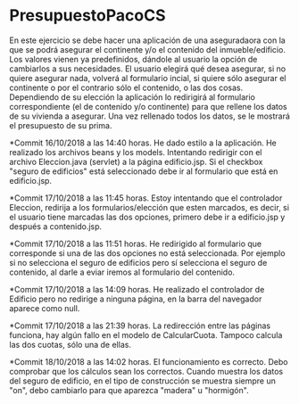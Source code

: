 # PresupuestoPacoCS
En este ejercicio se debe hacer una aplicación de una aseguradaora con la que se podrá asegurar el continente y/o el contenido del inmueble/edificio. Los valores vienen ya predefinidos, dándole al usuario la opción de cambiarlos a sus necesidades. El usuario elegirá qué desea asegurar, si no quiere asegurar nada, volverá al formulario incial, si quiere sólo asegurar el continente o por el contrario sólo el contenido, o las dos cosas. Dependiendo de su elección la aplicación lo redirigirá al formulario correspondiente (el de contenido y/o continente) para que rellene los datos de su vivienda a asegurar. Una vez rellenado todos los datos, se le mostrará el presupuesto de su prima.

*Commit 16/10/2018 a las 14:40 horas. He dado estilo a la aplicación. He realizado los archivos beans y los models. Intentando redirigir con el archivo Eleccion.java (servlet) a la página edificio.jsp. Si el checkbox "seguro de edificios" está seleccionado debe ir al formulario que está en edificio.jsp.

*Commit 17/10/2018 a las 11:45 horas. Estoy intentando que el controlador Eleccion, redirija a los formularios/elección que esten marcados, es decir, si el usuario tiene marcadas las dos opciones, primero debe ir a edificio.jsp y después a contenido.jsp.

*Commit 17/10/2018 a las 11:51 horas. He redirigido al formulario que corresponde si una de las dos opciones no está seleccionada. Por ejemplo si no selecciona el seguro de edificios pero sí selecciona el seguro de contenido, al darle a eviar iremos al formulario del contenido.

*Commit 17/10/2018 a las 14:09 horas. He realizado el controlador de Edificio pero no redirige a ninguna página, en la barra del navegador aparece como null.

*Commit 17/10/2018 a las 21:39 horas. La redirección entre las páginas funciona, hay algún fallo en el modelo de CalcularCuota. Tampoco calcula las dos cuotas, sólo una de ellas.

*Commit 18/10/2018 a las 14:02 horas. El funcionamiento es correcto. Debo comprobar que los cálculos sean los correctos. Cuando muestra los datos del seguro de edificio, en el tipo de construcción se muestra siempre un "on", debo cambiarlo para que aparezca "madera" u "hormigón".
